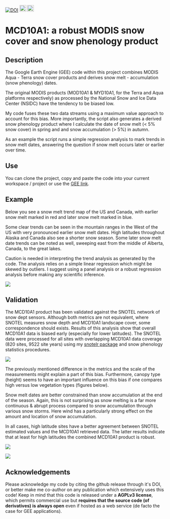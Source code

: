 [![DOI](https://zenodo.org/badge/DOI/10.5281/zenodo.162765.svg)](https://doi.org/10.5281/zenodo.162765)
<a href="https://www.buymeacoffee.com/H2wlgqCLO" target="_blank"><img src="https://www.buymeacoffee.com/assets/img/custom_images/orange_img.png" alt="Buy Me A Coffee" height="21px" ></a>
<a href="https://liberapay.com/khufkens/donate"><img alt="Donate using Liberapay" src="https://liberapay.com/assets/widgets/donate.svg" height="21px"></a>

# MCD10A1: a robust MODIS snow cover and snow phenology product

## Description

The Google Earth Engine (GEE) code within this project combines MODIS Aqua - Terra snow cover products and derives snow melt - accumulation (snow phenology) dates.

The original MODIS products (MOD10A1 & MYD10A1, for the Terra and Aqua platforms respectively) as processed by the National Snow and Ice Data Center (NSIDC) have the tendency to be biased low.

My code fuses these two data streams using a maximum value approach to account for this bias. More importantly, the script also generates a derived snow phenology product where I calculate the date of snow melt (< 5% snow cover) in spring and and snow accumulation (> 5%) in autumn.

As an example the script runs a simple regression analysis to mark trends in snow melt dates, answering the question if snow melt occurs later or earlier over time.

## Use
You can clone the project, copy and paste the code into your current workspace / project or use the [GEE link](https://code.earthengine.google.com/bd06f9efa757b7fbf9d2ae282d319282).

## Example

Below you see a snow melt trend map of the US and Canada, with earlier snow melt marked in red and later snow melt marked in blue. 

Some clear trends can be seen in the mountain ranges in the West of the US with very pronounced earlier snow melt dates. High latitudes throughout Alaska and Canada also see a shorter snow season. Some later snow melt date trends can be noted as well, sweeping east from the middle of Alberta, Canada, to the great lakes.

Caution is needed in interpreting the trend analysis as generated by the code. The analysis relies on a simple linear regression which might be skewed by outliers. I suggest using a panel analysis or a robust regression analysis before making any scientific inference.

![](https://github.com/khufkens/MCD10A1/raw/master/output/snowmelt_trends.png)

## Validation

The MCD10A1 product has been validated against the SNOTEL network of snow dept sensors. Although both metrics are not equivalent, where SNOTEL measures snow depth and MCD10A1 landscape cover, some correspondence should exists. Results of this analysis show that overall MCD10A1 data is biased early (especially for lower latitudes). The SNOTEL data were processed for all sites with overlapping MCD10A1 data coverage (820 sites, 9522 site years) using my [snotelr package](https://khufkens.github.io/snotelr/) and snow phenology statistics procedures.

![](https://github.com/khufkens/MCD10A1/raw/master/output/density_distribution_bias.png)

The previously mentioned difference in the metrics and the scale of the measurements might explain a part of this bias. Furthermore, canopy type (height) seems to have an important influence on this bias if one compares high versus low vegetation types (figures below).

Snow melt dates are better constrained than snow accumulation at the end of the season. Again, this is not surprising as snow melting is a far more continuous & abrupt process compared to snow accumulation through various snow storms. Here wind has a particularly strong effect on the amount and location of snow accumulation.

In all cases, high latitude sites have a better agreement between SNOTEL estimated values and the MCD10A1 retrieved data. The latter results indicate that at least for high latitudes the combined MCD10A1 product is robust.

![](https://github.com/khufkens/MCD10A1/raw/master/output/snow_melt_validation.png)

![](https://github.com/khufkens/MCD10A1/raw/master/output/snow_acc_validation.png)

## Acknowledgements

Please acknowledge my code by citing the github release through it's DOI, or better make me co-author on any publication which extensively uses this code! Keep in mind that this code is released under a **AGPLv3 license**, which permits commercial use but **requires that the source code (of derivatives) is always open** even if hosted as a web service (de facto the case for GEE applications).
